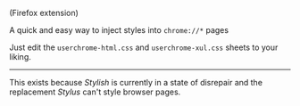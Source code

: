 (Firefox extension)

A quick and easy way to inject styles into `chrome://*` pages

Just edit the `userchrome-html.css` and `userchrome-xul.css` sheets to your liking.

---

This exists because *Stylish* is currently in a state of disrepair and the replacement *Stylus* can't style browser pages.
